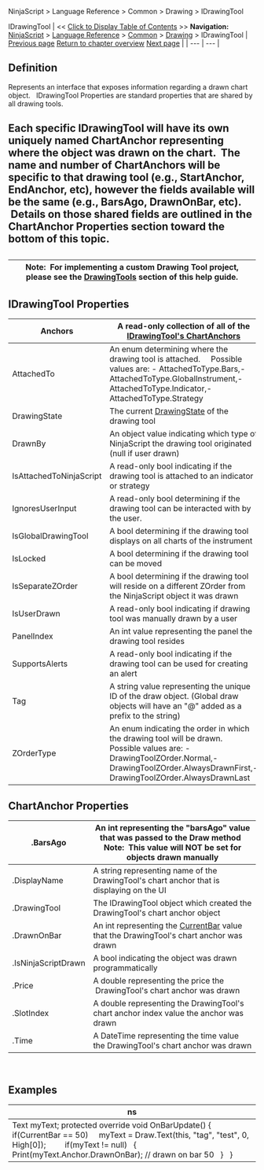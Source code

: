 ﻿
NinjaScript > Language Reference > Common > Drawing > IDrawingTool

IDrawingTool
| << [Click to Display Table of Contents](idrawingtool.md) >> **Navigation:**     [NinjaScript](ninjascript.md) > [Language Reference](language_reference_wip.md) > [Common](common.md) > [Drawing](drawing.md) > IDrawingTool | [Previous page](drawingtools_drawobjects.md) [Return to chapter overview](drawing.md) [Next page](pricelevels.md) |
| --- | --- |
## Definition
Represents an interface that exposes information regarding a drawn chart object.
 
IDrawingTool Properties are standard properties that are shared by all drawing tools.  
## 
## Each specific IDrawingTool will have its own uniquely named ChartAnchor representing where the object was drawn on the chart.  The name and number of ChartAnchors will be specific to that drawing tool (e.g., StartAnchor, EndAnchor, etc), however the fields available will be the same (e.g., BarsAgo, DrawnOnBar, etc).  Details on those shared fields are outlined in the ChartAnchor Properties section toward the bottom of this topic.
## 
| Note:  For implementing a custom Drawing Tool project, please see the [DrawingTools](drawing_tools.md) section of this help guide. |
| --- |

## 
## 
## IDrawingTool Properties
| Anchors | A read-only collection of all of the [IDrawingTool's ChartAnchors](idrawingtool.htm#chartanchor) |
| --- | --- |
| AttachedTo | An enum determining where the drawing tool is attached.     Possible values are: - AttachedToType.Bars,- AttachedToType.GlobalInstrument,- AttachedToType.Indicator,- AttachedToType.Strategy |
| DrawingState | The current [DrawingState](drawingstate.md) of the drawing tool |
| DrawnBy | An object value indicating which type of NinjaScript the drawing tool originated (null if user drawn) |
| IsAttachedToNinjaScript | A read-only bool indicating if the drawing tool is attached to an indicator or strategy |
| IgnoresUserInput | A read-only bool determining if the drawing tool can be interacted with by the user. |
| IsGlobalDrawingTool | A bool determining if the drawing tool displays on all charts of the instrument |
| IsLocked | A bool determining if the drawing tool can be moved |
| IsSeparateZOrder | A bool determining if the drawing tool will reside on a different ZOrder from the NinjaScript object it was drawn |
| IsUserDrawn | A read-only bool indicating if drawing tool was manually drawn by a user |
| PanelIndex | An int value representing the panel the drawing tool resides |
| SupportsAlerts | A read-only bool indicating if the drawing tool can be used for creating an alert |
| Tag | A string value representing the unique ID of the draw object. (Global draw objects will have an "@" added as a prefix to the string) |
| ZOrderType | An enum indicating the order in which the drawing tool will be drawn.    Possible values are: - DrawingToolZOrder.Normal,- DrawingToolZOrder.AlwaysDrawnFirst,- DrawingToolZOrder.AlwaysDrawnLast |

## ChartAnchor Properties
| <ChartAnchor>.BarsAgo | An int representing the "barsAgo" value that was passed to the Draw method    Note:  This value will NOT be set for objects drawn manually |
| --- | --- |
| <ChartAnchor>.DisplayName | A string representing name of the DrawingTool's chart anchor that is displaying on the UI |
| <ChartAnchor>.DrawingTool | The IDrawingTool object which created the DrawingTool's chart anchor object |
| <ChartAnchor>.DrawnOnBar | An int representing the [CurrentBar](currentbar.md) value that the DrawingTool's chart anchor was drawn |
| <ChartAnchor>.IsNinjaScriptDrawn | A bool indicating the object was drawn programmatically |
| <ChartAnchor>.Price | A double representing the price the  DrawingTool's chart anchor was drawn |
| <ChartAnchor>.SlotIndex | A double representing the DrawingTool's chart anchor index value the anchor was drawn |
| <ChartAnchor>.Time | A DateTime representing the time value the DrawingTool's chart anchor was drawn |

 
## 
## Examples
| ns |
| --- |
| Text myText; protected override void OnBarUpdate() {       if(CurrentBar == 50)      myText = Draw.Text(this, "tag", "test", 0, High[0]);             if(myText != null)    {                 Print(myText.Anchor.DrawnOnBar); // drawn on bar 50    }     } |
